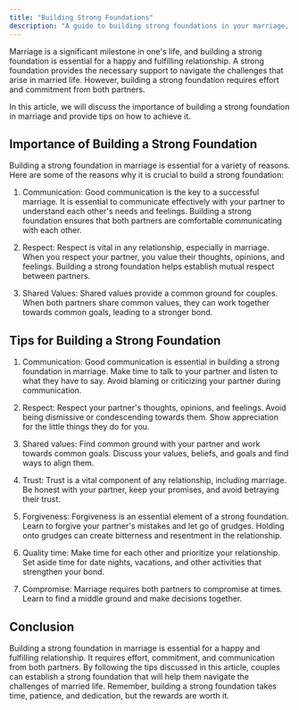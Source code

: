 ```yaml
---
title: "Building Strong Foundations"
description: "A guide to building strong foundations in your marriage, including tips for communication, respect, and shared values."
---
```

Marriage is a significant milestone in one's life, and building a strong foundation is essential for a happy and fulfilling relationship. A strong foundation provides the necessary support to navigate the challenges that arise in married life. However, building a strong foundation requires effort and commitment from both partners.

In this article, we will discuss the importance of building a strong foundation in marriage and provide tips on how to achieve it.

## Importance of Building a Strong Foundation

Building a strong foundation in marriage is essential for a variety of reasons. Here are some of the reasons why it is crucial to build a strong foundation:

1.  Communication: Good communication is the key to a successful marriage. It is essential to communicate effectively with your partner to understand each other's needs and feelings. Building a strong foundation ensures that both partners are comfortable communicating with each other.
    
2.  Respect: Respect is vital in any relationship, especially in marriage. When you respect your partner, you value their thoughts, opinions, and feelings. Building a strong foundation helps establish mutual respect between partners.
    
3.  Shared Values: Shared values provide a common ground for couples. When both partners share common values, they can work together towards common goals, leading to a stronger bond.

## Tips for Building a Strong Foundation

1.  Communication: Good communication is essential in building a strong foundation in marriage. Make time to talk to your partner and listen to what they have to say. Avoid blaming or criticizing your partner during communication.
    
2.  Respect: Respect your partner's thoughts, opinions, and feelings. Avoid being dismissive or condescending towards them. Show appreciation for the little things they do for you.
    
3.  Shared values: Find common ground with your partner and work towards common goals. Discuss your values, beliefs, and goals and find ways to align them.
    
4.  Trust: Trust is a vital component of any relationship, including marriage. Be honest with your partner, keep your promises, and avoid betraying their trust.
    
5.  Forgiveness: Forgiveness is an essential element of a strong foundation. Learn to forgive your partner's mistakes and let go of grudges. Holding onto grudges can create bitterness and resentment in the relationship.
    
6.  Quality time: Make time for each other and prioritize your relationship. Set aside time for date nights, vacations, and other activities that strengthen your bond.
    
7.  Compromise: Marriage requires both partners to compromise at times. Learn to find a middle ground and make decisions together.

## Conclusion

Building a strong foundation in marriage is essential for a happy and fulfilling relationship. It requires effort, commitment, and communication from both partners. By following the tips discussed in this article, couples can establish a strong foundation that will help them navigate the challenges of married life. Remember, building a strong foundation takes time, patience, and dedication, but the rewards are worth it.
